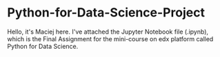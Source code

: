 # Python-for-Data-Science-Project
Hello, it's Maciej here. I've attached the Jupyter Notebook file (.ipynb), which is the Final Assignment for the mini-course on edx platform called Python for Data Science.
